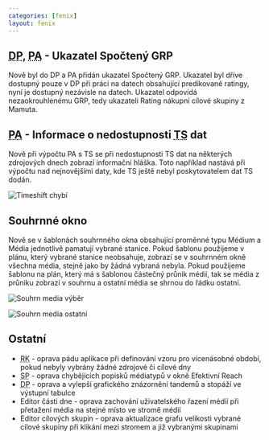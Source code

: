 ```yaml
---
categories: [fenix]
layout: fenix
---
```

## <abbr title="Detailní plán">DP</abbr>, <abbr title="Postanalýza">PA</abbr> - Ukazatel Spočtený GRP
Nově byl do DP a PA přidán ukazatel Spočtený GRP. Ukazatel byl dříve dostupný pouze v DP při práci na datech obsahující predikované ratingy, nyní je dostupný nezávisle na datech. Ukazatel odpovídá nezaokrouhlenému GRP, tedy ukazateli Rating nákupní cílové skupiny z Mamuta.

## <abbr title="Postanalýza">PA</abbr> - Informace o nedostupnosti <abbr title="Timeshift - odložená sledovanost">TS</abbr> dat
Nově při výpočtu PA s TS se při nedostupnosti TS dat na některých zdrojových dnech zobrazí informační hláška. Toto například nastává při výpočtu nad nejnovějšími daty, kde TS ještě nebyl poskytovatelem dat TS dodán.

![Timeshift chybí]({{site.url}}/data/neni_timeshift.png)

## Souhrnné okno 
Nově se v šablonách souhrnného okna obsahující proměnné typu Médium a Média jednotlivě pamatují vybrané stanice. Pokud šablonu použijeme v plánu, který vybrané stanice neobsahuje, zobrazí se v souhrnném okně všechna média, stejně jako by žádná vybraná nebyla. Pokud použijeme šablonu na plán, který má s šablonou částečný průnik médií, tak se média z průniku zobrazí v souhrnu a ostatní média se shrnou do řádku ostatní.

![Souhrn media výběr]({{site.url}}/data/souhrn_media_vyber.png)

![Souhrn media ostatní]({{site.url}}/data/souhrn_media_ostatní.png)

## Ostatní
<ul>
	<li><abbr title="Reachové křivky">RK</abbr> - oprava pádu aplikace při definování vzoru pro vícenásobné období, pokud nebyly vybrány žádné zdrojové či cílové dny</li>
	<li><abbr title="Strategický plán">SP</abbr> - oprava chybějících popisků médiatypů v okně Efektivní Reach</li>
	<li><abbr title="Detailní plán">DP</abbr> - oprava a vylepší grafického znázornění tandemů a stopáží ve výstupní tabulce</li>
	<li>Editor části dne - oprava zachování uživatelského řazení médií při přetažení média na stejné místo ve stromě médií</li>   
	<li>Editor cílových skupin - oprava aktualizace grafu velikosti vybrané cílové skupiny při klikání mezi stromem a již vybranými skupinami</li>   	
</ul>

